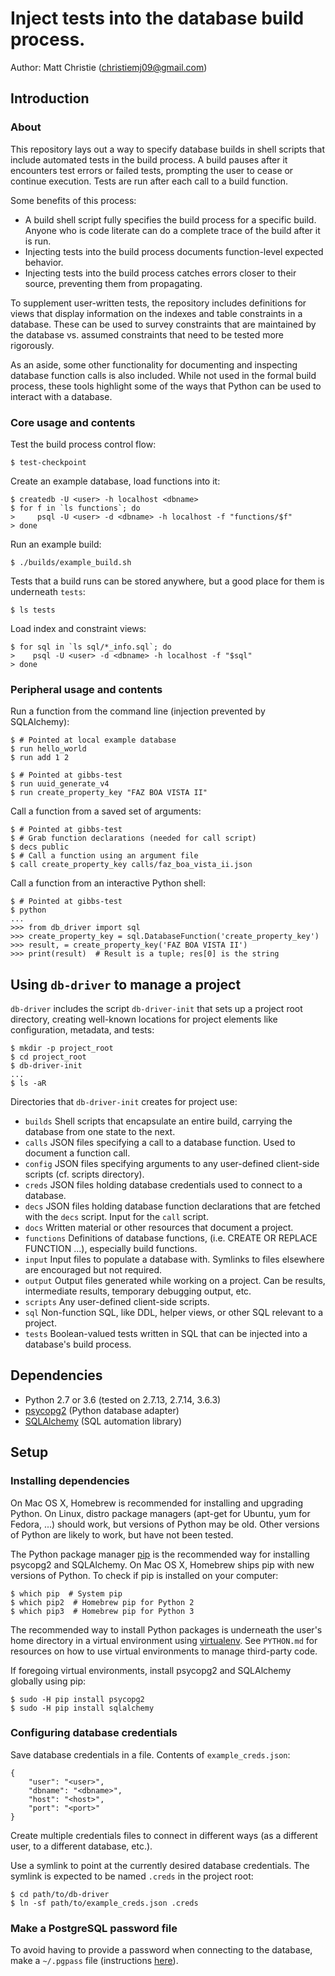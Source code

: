 # Inject tests into the database build process.

Author: Matt Christie (christiemj09@gmail.com)

## Introduction

### About

This repository lays out a way to specify database builds in shell scripts that
include automated tests in the build process. A build pauses after it encounters
test errors or failed tests, prompting the user to cease or continue execution.
Tests are run after each call to a build function.

Some benefits of this process:

* A build shell script fully specifies the build process for a specific build. Anyone who is code literate can do a complete trace of the build after it is run.
* Injecting tests into the build process documents function-level expected behavior.
* Injecting tests into the build process catches errors closer to their source, preventing them from propagating.

To supplement user-written tests, the repository includes definitions for views that display
information on the indexes and table constraints in a database. These can be used to survey
constraints that are maintained by the database vs. assumed constraints that need to be tested
more rigorously.

As an aside, some other functionality for documenting and inspecting database function calls
is also included. While not used in the formal build process, these tools highlight some
of the ways that Python can be used to interact with a database.

### Core usage and contents

Test the build process control flow:

```
$ test-checkpoint
```

Create an example database, load functions into it:

```
$ createdb -U <user> -h localhost <dbname>
$ for f in `ls functions`; do
>     psql -U <user> -d <dbname> -h localhost -f "functions/$f"
> done
```

Run an example build:

```
$ ./builds/example_build.sh
```

Tests that a build runs can be stored anywhere, but a good place for them is underneath `tests`:

```
$ ls tests
```

Load index and constraint views:

```
$ for sql in `ls sql/*_info.sql`; do
>    psql -U <user> -d <dbname> -h localhost -f "$sql"
> done
```

### Peripheral usage and contents

Run a function from the command line (injection prevented by SQLAlchemy):

```
$ # Pointed at local example database
$ run hello_world
$ run add 1 2

$ # Pointed at gibbs-test
$ run uuid_generate_v4
$ run create_property_key "FAZ BOA VISTA II"
```

Call a function from a saved set of arguments:

```
$ # Pointed at gibbs-test
$ # Grab function declarations (needed for call script)
$ decs public
$ # Call a function using an argument file
$ call create_property_key calls/faz_boa_vista_ii.json
```

Call a function from an interactive Python shell:

```
$ # Pointed at gibbs-test
$ python
...
>>> from db_driver import sql
>>> create_property_key = sql.DatabaseFunction('create_property_key')
>>> result, = create_property_key('FAZ BOA VISTA II')
>>> print(result)  # Result is a tuple; res[0] is the string
```

## Using `db-driver` to manage a project

`db-driver` includes the script `db-driver-init` that sets up a project root directory,
creating well-known locations for project elements like configuration, metadata, and tests:

```
$ mkdir -p project_root
$ cd project_root
$ db-driver-init
...
$ ls -aR
```

Directories that `db-driver-init` creates for project use:

* `builds` Shell scripts that encapsulate an entire build, carrying the database from one state to the next.
* `calls` JSON files specifying a call to a database function. Used to document a function call.
* `config` JSON files specifying arguments to any user-defined client-side scripts (cf. scripts directory).
* `creds` JSON files holding database credentials used to connect to a database.
* `decs` JSON files holding database function declarations that are fetched with the `decs` script. Input for the `call` script.
* `docs` Written material or other resources that document a project.
* `functions` Definitions of database functions, (i.e. CREATE OR REPLACE FUNCTION ...), especially build functions.
* `input` Input files to populate a database with. Symlinks to files elsewhere are encouraged but not required.
* `output` Output files generated while working on a project. Can be results, intermediate results, temporary debugging output, etc.
* `scripts` Any user-defined client-side scripts.
* `sql` Non-function SQL, like DDL, helper views, or other SQL relevant to a project.
* `tests` Boolean-valued tests written in SQL that can be injected into a database's build process.

## Dependencies

* Python 2.7 or 3.6 (tested on 2.7.13, 2.7.14, 3.6.3)
* [psycopg2](http://initd.org/psycopg/docs/) (Python database adapter)
* [SQLAlchemy](https://www.sqlalchemy.org/) (SQL automation library)

## Setup

### Installing dependencies

On Mac OS X, Homebrew is recommended for installing and upgrading Python. On Linux,
distro package managers (apt-get for Ubuntu, yum for Fedora, ...) should work, but
versions of Python may be old. Other versions of Python are likely to work, but
have not been tested.

The Python package manager [pip](https://pip.pypa.io/en/stable/) is the recommended
way for installing psycopg2 and SQLAlchemy. On Mac OS X, Homebrew ships pip with new
versions of Python. To check if pip is installed on your computer:

```
$ which pip  # System pip
$ which pip2  # Homebrew pip for Python 2
$ which pip3  # Homebrew pip for Python 3
```

The recommended way to install Python packages is underneath the user's home directory
in a virtual environment using [virtualenv](https://virtualenv.pypa.io/en/stable/). See
`PYTHON.md` for resources on how to use virtual environments to manage third-party code.

If foregoing virtual environments, install psycopg2 and SQLAlchemy globally using pip:

```
$ sudo -H pip install psycopg2
$ sudo -H pip install sqlalchemy
```

### Configuring database credentials

Save database credentials in a file. Contents of `example_creds.json`:

```
{
    "user": "<user>",
    "dbname": "<dbname>",
    "host": "<host>",
    "port": "<port>"
}
```

Create multiple credentials files to connect in different ways (as a different user,
to a different database, etc.).

Use a symlink to point at the currently desired database credentials.
The symlink is expected to be named `.creds` in the project root:

```
$ cd path/to/db-driver
$ ln -sf path/to/example_creds.json .creds
```

### Make a PostgreSQL password file

To avoid having to provide a password when connecting to the database, make a `~/.pgpass` file
(instructions [here](https://www.postgresql.org/docs/9.6/static/libpq-pgpass.html)).


